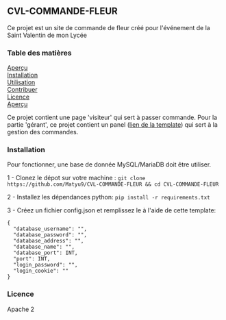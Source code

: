 ## CVL-COMMANDE-FLEUR

Ce projet est un site de commande de fleur créé pour l'événement de la Saint Valentin de mon Lycée


### Table des matières
[Aperçu]()\
[Installation]()\
[Utilisation]()\
[Contribuer]()\
[Licence]()\
[Aperçu]()

Ce projet contient une page 'visiteur' qui sert à passer commande.
Pour la partie 'gérant', ce projet contient un panel ([lien de la template](https://themewagon.com/themes/free-bootstrap-5-admin-dashboard-template-darkpan/)) qui sert à la gestion des commandes. 


### Installation
Pour fonctionner, une base de donnée MySQL/MariaDB doit être utiliser.

1 - Clonez le dépot sur votre machine : ```git clone https://github.com/Matyu9/CVL-COMMANDE-FLEUR && cd CVL-COMMANDE-FLEUR```

2 - Installez les dépendances python: ```pip install -r requirements.txt```

3 - Créez un fichier config.json et remplissez le à l'aide de cette template:

```
{
  "database_username": "",
  "database_password": "",
  "database_address": "",
  "database_name": "",
  "database_port": INT,
  "port": INT,
  "login_password": "",
  "login_cookie": ""
}
```

### Licence

Apache 2